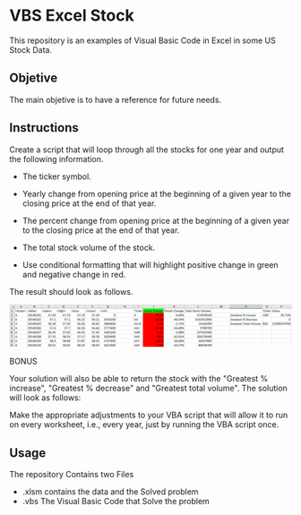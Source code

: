 # VBS Excel Stock

This repository is an examples of Visual Basic Code in Excel in some US Stock Data.
 

## Objetive

The main objetive is to have a reference for future needs.

## Instructions


Create a script that will loop through all the stocks for one year and output the following information.

* The ticker symbol.
* Yearly change from opening price at the beginning of a given year to the closing price at the end of that year.
* The percent change from opening price at the beginning of a given year to the closing price at the end of that year.
* The total stock volume of the stock.

* Use conditional formatting that will highlight positive change in green and negative change in red.

The result should look as follows.

![Test Image 3](/Example.png)

BONUS

Your solution will also be able to return the stock with the "Greatest % increase", "Greatest % decrease" and "Greatest total volume". The solution will look as follows:



Make the appropriate adjustments to your VBA script that will allow it to run on every worksheet, i.e., every year, just by running the VBA script once.

## Usage

The repository Contains two Files 

*  .xlsm contains the data and the Solved problem 
* .vbs   The Visual Basic Code that Solve the problem

